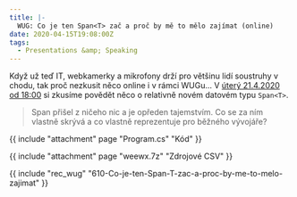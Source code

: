 ```yaml
---
title: |-
  WUG: Co je ten Span<T> zač a proč by mě to mělo zajímat (online)
date: 2020-04-15T19:08:00Z
tags:
  - Presentations &amp; Speaking
---
```

Když už teď IT, webkamerky a mikrofony drží pro většinu lidí soustruhy v chodu, tak proč nezkusit něco online i v rámci WUGu... V [úterý 21.4.2020 od 18:00][1] si zkusíme povědět něco o relativně novém datovém typu `Span<T>`. 

<!-- excerpt -->

> Span<T> přišel z ničeho nic a je opředen tajemstvím. Co se za ním vlastně skrývá a co vlastně reprezentuje pro běžného vývojáře?

{{ include "attachment" page "Program.cs" "Kód" }}

{{ include "attachment" page "weewx.7z" "Zdrojové CSV" }}

{{ include "rec_wug" "610-Co-je-ten-Span-T-zac-a-proc-by-me-to-melo-zajimat" }}

[1]: https://www.wug.cz/online/akce/1109-Co-je-ten-Span-T-zac-a-proc-by-me-to-melo-zajimat